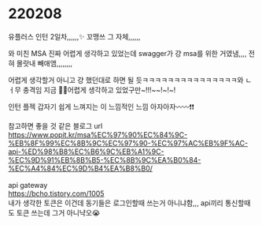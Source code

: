 # 220208

유플러스 인턴 2일차,,,,,,✨ 꼬맹쓰 그 자체,,,,,,



와 미친 MSA 진짜 어렵게 생각하고 있었는데 swagger가 걍 msa를 위한 거였냄,,,, 전혀 몰랏내 빼애앰,,,,,,,,



어렵게 생각할거 아니고 걍 했던대로 하면 될 듯ㅋㅋㅋㅋㅋㅋㅋㅋㅋㅋㅋㅋㅋㅋㅋ와 ㄴㅓ무 충격임 지금 🐕‍🦺어렵게 생각하고 있었구만~!!!~~!~!~!



인턴 플젝 갑자기 쉽게 느껴지는 이 느낌적인 느낌 아자아자〰〰❗❗



참고하면 좋을 것 같은 블로그 url <br>
https://www.popit.kr/msa%EC%97%90%EC%84%9C-%EB%8F%99%EC%8B%9C%EC%97%90-%EC%97%AC%EB%9F%AC-api-%ED%98%B8%EC%B6%9C%EB%A1%9C-%EC%9D%91%EB%8B%B5-%EC%8B%9C%EA%B0%84-%EC%A4%84%EC%9D%B4%EA%B8%B0/
<br>
<br>
api gateway<br>
https://bcho.tistory.com/1005 <br>
내가 생각한 토큰은 이건데 동기들은 로그인할때 쓰는거 아니냐함,,, api끼리 통신할때도 토큰 쓰는데 그거 아니냑오😭
